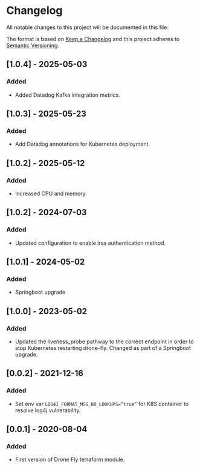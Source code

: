 # Changelog
All notable changes to this project will be documented in this file.

The format is based on [Keep a Changelog](http://keepachangelog.com/en/1.0.0/) and this project adheres to [Semantic Versioning](http://semver.org/spec/v2.0.0.html).

## [1.0.4] - 2025-05-03
### Added
- Added Datadog Kafka integration metrics.

## [1.0.3] - 2025-05-23
### Added
- Add Datadog annotations for Kubernetes deployment.

## [1.0.2] - 2025-05-12
### Added
- Increased CPU and memory.

## [1.0.2] - 2024-07-03
### Added
- Updated configuration to enable irsa authentication method.

## [1.0.1] - 2024-05-02
### Added
- Springboot upgrade

## [1.0.0] - 2023-05-02
### Added
- Updated the liveness_probe pathway to the correct endpoint in order to stop Kubernetes restarting drone-fly. Changed as part of a Springboot upgrade.

## [0.0.2] - 2021-12-16
### Added
- Set env var `LOG4J_FORMAT_MSG_NO_LOOKUPS=”true”` for K8S container to resolve log4j vulnerability.

## [0.0.1] - 2020-08-04
### Added
- First version of Drone Fly terraform module.
